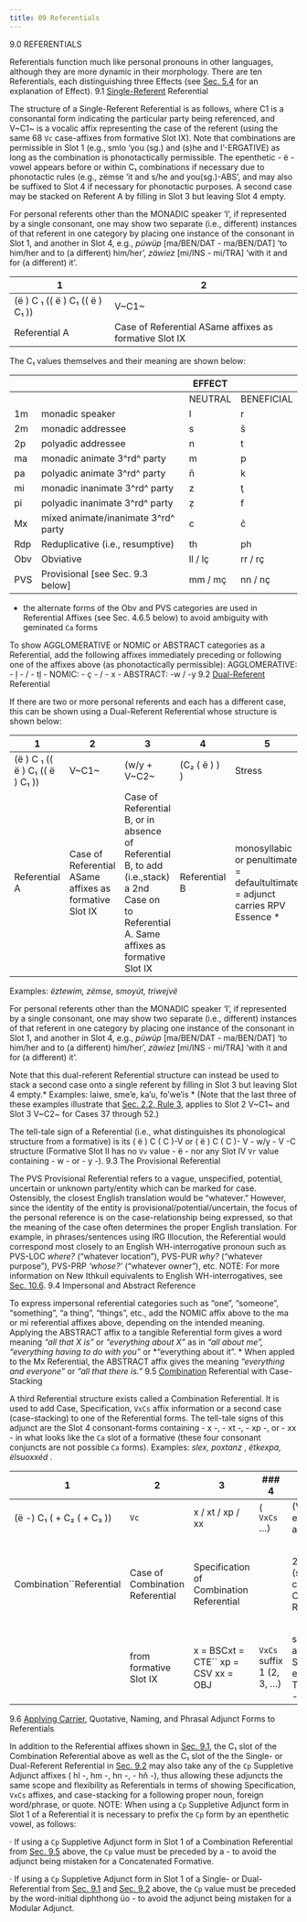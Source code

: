 ```yaml
---
title: 09 Referentials
---
```

9.0   REFERENTIALS

Referentials function much like personal pronouns in other languages, although they are more dynamic in their morphology.  There are ten Referentials, each distinguishing three Effects (see [Sec. 5.4](http://ithkuil.net/newithkuil_05_verbs.htm#Sec5_4) for an explanation of Effect).
9.1  [Single-Referent]() Referential

The structure of a Single-Referent Referential is as follows, where C1 is a consonantal form indicating the particular party being referenced, and V~C1~ is a vocalic affix representing the case of the referent (using the same 68 `Vc` case-affixes from formative Slot IX).  Note that combinations are permissible in Slot 1 (e.g., smlo ‘you (sg.) and (s)he and I’-ERGATIVE) as long as the combination is phonotactically permissible.  The epenthetic - ë - vowel appears before or within C₁ combinations if necessary due to phonotactic rules (e.g., zëmse ‘it and s/he and you(sg.)-ABS’, and may also be suffixed to Slot 4 if necessary for phonotactic purposes.   A second case may be stacked on Referent A by filling in Slot 3 but leaving Slot 4 empty.

For personal referents other than the MONADIC speaker ‘I’, if represented by a single consonant, one may show two separate (i.e., different) instances of that referent in one category by placing one instance of the consonant in Slot 1, and another in Slot 4, e.g., *püwüp* [ma/BEN/DAT - ma/BEN/DAT] ‘to him/her and to (a different) him/her’, *zäwiez* [mi/INS - mi/TRA] ‘with it and for (a different) it’.

| 1                                                                                           | 2                                           |
| ------------------------------------------------------------------------------------------------------ | ------------------------------------------------------ |
| (ë ) C ₁ (( ë ) C₁ (( ë ) C₁ )) |  V~C1~                                           |
| Referential A                                                                                          | Case of Referential ASame affixes as formative Slot IX |

The C₁ values themselves and their meaning are shown below:

|               |                                     | EFFECT    |                      |
| ------------- | ----------------------------------- | -------------------- | -------------------- |
|               |                                     | NEUTRAL   | BENEFICIAL |
| 1m | monadic speaker                     | l         | r         |
| 2m | monadic addressee                   | s         | š        |
| 2p | polyadic addressee                  | n         | t         |
| ma | monadic animate 3^rd^ party         | m         | p         |
| pa | polyadic animate 3^rd^ party        | ň        | k         |
| mi | monadic inanimate 3^rd^ party       | z         | ţ        |
| pi | polyadic inanimate 3^rd^ party      | ẓ        | f         |
| Mx | mixed animate/inanimate 3^rd^ party | c         | č        |
| Rdp | Reduplicative (i.e., resumptive)    | th        | ph        |
| Obv | Obviative                           | ll / lç  | rr / rç  |
| PVS | Provisional [see Sec. 9.3 below]    | mm / mç  | nn / nç  |

* the alternate forms of the Obv and PVS categories are used in Referential Affixes (see Sec. 4.6.5 below) to avoid ambiguity with geminated `Ca` forms

To show AGGLOMERATIVE or NOMIC or ABSTRACT categories as a Referential, add the following affixes immediately preceding or following one of the affixes above (as phonotactically permissible):   AGGLOMERATIVE:  - ļ - / - tļ -     NOMIC:  - ç - / - x -     ABSTRACT:  -w / -y
9.2  [Dual-Referent]() Referential

If there are two or more personal referents and each has a different case, this can be shown using a Dual-Referent Referential whose structure is shown below:

| 1                                                                                           | 2                                           | 3                                                                                                                                   | 4                          | 5                                                                                                                |
| ------------------------------------------------------------------------------------------------------ | ------------------------------------------------------ | ---------------------------------------------------------------------------------------------------------------------------------------------- | ------------------------------------- | --------------------------------------------------------------------------------------------------------------------------- |
| (ë ) C ₁ (( ë ) C₁ (( ë ) C₁ )) |  V~C1~                                           | (w/y + V~C2~                                                                                                                       | (C₂ ( ë ) ) ) | Stress                                                                                                           |
| Referential A                                                                                          | Case of Referential ASame affixes as formative Slot IX | Case of Referential B, or in absence of Referential B,  to add (i.e.,stack) a 2nd Case on to Referential A.  Same affixes as formative Slot IX | Referential B                         | monosyllabic  or penultimate =  defaultultimate =  adjunct carries RPV Essence * |
Examples:  *ëztewim, zëmse, smoyút,  triwejvë*

For personal referents other than the MONADIC speaker ‘I’, if represented by a single consonant, one may show two separate (i.e., different) instances of that referent in one category by placing one instance of the consonant in Slot 1, and another in Slot 4, e.g., *püwüp* [ma/BEN/DAT - ma/BEN/DAT] ‘to him/her and to (a different) him/her’, *zäwiez* [mi/INS - mi/TRA] ‘with it and for (a different) it’.

Note that this dual-referent Referential structure can instead be used to stack a second case onto a single referent by filling in Slot 3 but leaving Slot 4 empty.* Examples:  laiwe, sme’e, ka’u, fo’we’is * (Note that the last three of these examples illustrate that [Sec. 2.2, Rule 3](http://ithkuil.net/newithkuil_02_morpho-phonology.htm#Sec2_2), applies to Slot 2 V~C1~ and Slot 3 V~C2~ for Cases 37 through 52.)

The tell-tale sign of a Referential (i.e., what distinguishes its phonological structure from a formative) is its ( ë ) C ( C )-V or ( ë ) C ( C )- V - w/y - V -C structure (Formative Slot II has no `Vv` value - ë - nor any Slot IV `Vr` value containing - w - or - y -).
9.3   The Provisional Referential

The PVS Provisional Referential refers to a vague, unspecified, potential, uncertain or unknown party/entity which can be marked for case.  Ostensibly, the closest English translation would be “whatever.”  However, since the identity of the entity is provisional/potential/uncertain, the focus of the personal reference is on the case-relationship being expressed, so that the meaning of the case often determines the proper English translation.  For example, in phrases/sentences using IRG Illocution, the Referential would correspond most closely to an English WH-interrogative pronoun such as PVS-LOC *where?* (“whatever location”), PVS-PUR *why?* (“whatever purpose”), PVS-PRP *‘whose?’* (“whatever owner”), etc.
NOTE: For more information on New Ithkuil equivalents to English WH-interrogatives, see [Sec. 10.6](http://ithkuil.net/newithkuil_10_spec_constructions.htm#Sec10_6).
9.4  Impersonal and Abstract Reference

To express impersonal referential categories such as “one”, “someone”, “something”, “a thing”, “things”, etc., add the NOMIC affix above to the ma or mi referential affixes above, depending on the intended meaning.  Applying the ABSTRACT affix to a tangible Referential form gives a word meaning *“all that X is”* or *“everything about X”* as in *“all about me”, “everything having to do with you”* or *“everything about it”. * When appled to the Mx Referential, the ABSTRACT affix gives the meaning *“everything and everyone”* or *“all that there is.”*
9.5   [Combination]() Referential with Case-Stacking

A third Referential structure exists called a Combination Referential.  It is used to add Case, Specification, `VxCs` affix information or a second case (case-stacking) to one of the Referential forms.  The tell-tale signs of this adjunct are the Slot 4 consonant-forms containing - x -, - xt -, - xp -, or - xx - in what looks like the `Ca` slot of a formative (these four consonant conjuncts are not possible `Ca` forms).  Examples:   *slex,  poxtanz* ,   *ëtkexpa,  ëlsuoxxéd* .

| 1                                                                       | 2                    | 3                                                             | ### 4                                    | ### 5                                                               | 6                                                                       |
| ---------------------------------------------------------------------------------- | ------------------------------- | ------------------------------------------------------------------------ | ---------------------------------------- | ------------------------------------------------------------------- | ---------------------------------------------------------------------------------- |
| (ë -)  C₁ (   +  C₂ (   +  C₃ )) | `Vc`                 | x / xt / xp / xx                                              |  ( `VxCs` …)                   | (V~C2~ or epenthetic - a )                     | Stress                                                                  |
| Combination``Referential                                                    | Case of Combination Referential | Specification of Combination Referential                                 |                                          | 2nd (stacked) case of Combination Referential                       | Penultimate stress  = default Ultimate stress  = adjunct hasRPV Essence. |
|                                                                                    | from formative Slot IX          |  x =  BSCxt = CTE`` xp =  CSV   xx = OBJ | `VxCs` suffix 1 (2, 3, …) | same affixes as formative Slot IX except for  THM case  = -üa |                                                                                    |
9.6   [Applying Carrier](), Quotative, Naming, and Phrasal Adjunct Forms to Referentials

In addition to the Referential affixes shown in [Sec. 9.1](http://ithkuil.net/newithkuil_09_referentials.htm#Sec9_1_1), the C₁ slot of the Combination Referential above as well as the C₁ slot of the the Single- or Dual-Referent Referential in [Sec. 9.2](http://ithkuil.net/newithkuil_09_referentials.htm#Sec9_2) may also take any of the `Cp` Suppletive Adjunct affixes ( hl -,  hm -,  hn -, - hň -), thus allowing these adjuncts the same scope and flexibility as Referentials in terms of showing Specification, `VxCs` affixes, and case-stacking for a following proper noun, foreign word/phrase, or quote.
NOTE: When using a `Cp` Suppletive Adjunct form in Slot 1 of a Referential it is necessary to prefix the `Cp` form by an epenthetic vowel, as follows:

·         If using a `Cp` Suppletive Adjunct form in Slot 1 of a Combination Referential from [Sec. 9.5](http://ithkuil.net/newithkuil_09_referentials.htm#Sec9_5) above, the `Cp` value must be preceded by  a - to avoid the adjunct being mistaken for a Concatenated Formative.

·         If using a `Cp` Suppletive Adjunct form in Slot 1 of a Single- or Dual-Referential from [Sec. 9.1](http://ithkuil.net/newithkuil_09_referentials.htm#Sec9_1_1) and [Sec. 9.2](http://ithkuil.net/newithkuil_09_referentials.htm#Sec9_2) above, the `Cp` value must be preceded by the word-initial diphthong   üo -  to avoid the adjunct being mistaken for a Modular Adjunct.

